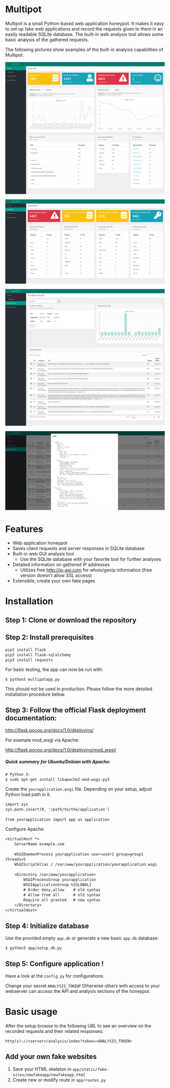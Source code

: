# Multipot

Multipot is a small Python-based web application honeypot. It makes it easy to set up fake web applications and record the requests given to them in an easily readable SQLite database. 
The built-in web analysis tool allows some basic analysis of the gathered requests.

The following pictures show examples of the built-in analysis capabilities of Multipot.

![overview](images/pic1.png)

![overview-wordpress](images/pic2.png)

![show-ip-details](images/pic3.png)

![show-json-details](images/pic4.png)


# Features
* Web application honeypot
* Saves client requests and server responses in SQLite database
* Built-in web GUI analysis tool
  * Use the SQLite database with your favorite tool for further analyses
* Detailed information on gathered IP addresses
  * Utilizes free http://ip-api.com for whois/geoip information (free version doesn't allow SSL access)
* Extensible, create your own fake pages


# Installation

## Step 1: Clone or download the repository

## Step 2: Install prerequisites
```
pip3 install flask
pip3 install flask-sqlalchemy
pip3 install requests
```
For basic testing, the app can now be run with:
```
$ python3 multipotapp.py
```
This should not be used in production. Please follow the more detailed installation procedure below.

## Step 3: Follow the official Flask deployment documentation:

http://flask.pocoo.org/docs/1.0/deploying/


For example mod_wsgi via Apache:

http://flask.pocoo.org/docs/1.0/deploying/mod_wsgi/


##### Quick summary for Ubuntu/Debian with Apache:
```
# Python 3:
$ sudo apt-get install libapache2-mod-wsgi-py3
```

Create the `yourapplication.wsgi` file. Depending on your setup, adjust Python load path in it.
```
import sys
sys.path.insert(0, '/path/to/the/application')

from yourapplication import app as application
```

Configure Apache:
```
<VirtualHost *>
    ServerName example.com

    WSGIDaemonProcess yourapplication user=user1 group=group1 threads=5
    WSGIScriptAlias / /var/www/yourapplication/yourapplication.wsgi

    <Directory /var/www/yourapplication>
        WSGIProcessGroup yourapplication
        WSGIApplicationGroup %{GLOBAL}
        # Order deny,allow    # old syntax
        # Allow from all      # old syntax
        Require all granted   # new syntax
    </Directory>
</VirtualHost>
```


## Step 4: Initialize database
Use the provided empty `app.db` or generate a new basic `app.db` database:
```
$ python3 app/setup_db.py
```

## Step 5: Configure application !
Have a look at the `config.py` for configurations.

Change your secret `ANALYSIS_TOKEN`! Otherwise others with access to your webserver can access the API and analysis sections of the honeypot.




# Basic usage

After the setup browse to the following URL to see an overview on the recorded requests and their related responses:
```
http(s)://<server>/analysis/index?token=<ANALYSIS_TOKEN>
```

## Add your own fake websites
1. Save your HTML skeleton in `app/static/fake-sites/newfakeapp/newfakeapp.html`
2. Create new or modify route in `app/routes.py`